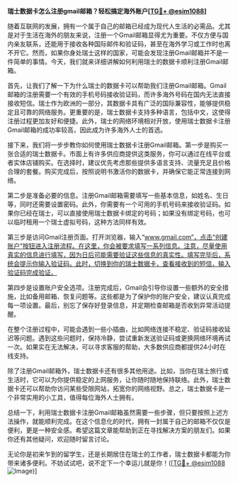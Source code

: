 **瑞士数据卡怎么注册gmail邮箱？轻松搞定海外账户[[TG💪+ @esim1088](https://t.me/s/esim1088)]**

随着互联网的发展，拥有一个属于自己的邮箱已经成为现代人生活的必需品。尤其是对于生活在海外的朋友来说，注册一个Gmail邮箱显得尤为重要。不仅方便与国内亲友联系，还能用于接收各种国际邮件和验证码，甚至在海外学习或工作时也离不开它。然而，如果你身处瑞士这样的国家，可能会发现注册Gmail邮箱并不是一件简单的事情。今天，我们就来详细讲解如何利用瑞士的数据卡顺利注册Gmail邮箱。

首先，让我们了解一下为什么瑞士的数据卡可以帮助我们注册Gmail邮箱。Gmail邮箱的注册需要一个有效的手机号码接收验证码，而许多海外号码在国内无法直接接收短信。瑞士作为欧洲的一部分，其数据卡具有广泛的国际兼容性，能够提供稳定且可靠的网络服务。更重要的是，瑞士数据卡支持多种语言，包括中文，这使得注册过程更加友好和便捷。此外，瑞士的网络环境相对开放，使用瑞士数据卡注册Gmail邮箱的成功率较高，因此成为许多海外人士的首选。

接下来，我们将一步步教你如何使用瑞士数据卡注册Gmail邮箱。第一步是购买一张合适的瑞士数据卡。市面上有许多供应商提供这类服务，你可以通过在线平台或者实体店铺购买。在选择时，建议优先考虑那些提供多语言支持、流量充足且价格合理的套餐。购买完成后，按照说明书激活你的数据卡，并确保它能正常连接到网络。

第二步是准备必要的信息。注册Gmail邮箱需要填写一些基本信息，如姓名、生日等，同时还需要设置密码。此外，你需要有一个可用的手机号码来接收验证码。如果你已经在瑞士，可以直接使用瑞士数据卡绑定的号码；如果没有绑定号码，也可以临时租用一个瑞士虚拟号码，这种方法同样有效。

第三步是访问Gmail注册页面。打开浏览器，输入“www.gmail.com”，点击“创建账户”按钮进入注册流程。在这里，你会被要求填写一系列信息。注意，尽量使用真实的信息进行填写，因为日后可能需要验证这些信息的真实性。填写完毕后，系统会提示你输入验证码。此时，切换到你的瑞士数据卡，查看接收到的短信，输入验证码完成验证。

第四步是设置账户安全选项。注册完成后，Gmail会引导你设置一些额外的安全措施，比如备用邮箱、恢复问题等。这些都是为了保护你的账户安全，建议认真完成每一项设置。最后，别忘了保存好登录信息，并定期检查邮箱是否收到异常活动提醒。

在整个注册过程中，可能会遇到一些小插曲，比如网络连接不稳定、验证码接收延迟等问题。遇到这些问题时，保持冷静，尝试重新发送验证码或更换网络环境再试一次。如果实在无法解决，可以寻求客服的帮助，大多数供应商都提供24小时在线支持。

除了注册Gmail邮箱外，瑞士数据卡还有很多其他用途。比如，当你在瑞士旅行或生活时，它可以为你提供稳定的上网服务，让你随时随地保持联络。此外，瑞士数据卡还可以帮助你访问某些受限网站，拓宽你的网络视野。总之，瑞士数据卡是一个非常实用的小工具，值得每位海外人士拥有。

总结一下，利用瑞士数据卡注册Gmail邮箱虽然需要一些步骤，但只要按照上述方法操作，就能顺利完成。在这个信息化的时代，拥有一封属于自己的邮箱不仅仅是便利，更是一种安全感。希望这篇文章能帮助到正在寻找解决方案的朋友们。如果你还有其他疑问，欢迎随时留言讨论。

无论你是初来乍到的留学生，还是长期居住在瑞士的工作者，瑞士数据卡都能为你带来诸多便利。不妨试试吧，说不定下一个幸运儿就是你！([[TG💪+ @esim1088](https://t.me/s/esim1088) ![Image](https://i.postimg.cc/4NQfJmqS/Snipaste-2025-05-13-00-14-12.png))]